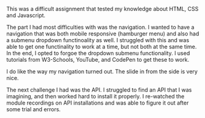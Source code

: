 This was a difficult assignment that tested my knowledge about HTML, CSS and Javascript. 

The part I had most difficulties with was the navigation. I wanted to have a navigation that was both mobile responsive (hamburger menu) and also had a submenu dropdown functinoality as well. I struggled with this and was able to get one functinality to work at a time, but not both at the same time. In the end, I opted to forgoe the dropdown submenu functionality. I used tutorials from W3-Schools, YouTube, and CodePen to get these to work.

I do like the way my navigation turned out. The slide in from the side is very nice.

The next challenge I had was the API. I struggled to find an API that I was imagining, and then worked hard to install it properly. I re-watched the module recordings on API installations and was able to figure it out after some trial and errors.
